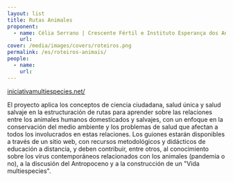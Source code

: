 ```yaml
---
layout: list
title: Rutas Animales
proponent:
  - name: Célia Serrano | Crescente Fértil e Instituto Esperança dos Anjos - Serrinha do Alambari, Resende, RJ
    url: 
cover: /media/images/covers/roteiros.png
permalink: /es/roteiros-animais/
people:
  - name: 
    url: 
---
```


  
[iniciativamultiespecies.net/](https://iniciativamultiespecies.net/)
  
El proyecto aplica los conceptos de ciencia ciudadana, salud única y salud salvaje en la estructuración de rutas para aprender sobre las relaciones entre los animales humanos domesticados y salvajes, con un enfoque en la conservación del medio ambiente y los problemas de salud que afectan a todos los involucrados en estas relaciones. Los guiones estarán disponibles a través de un sitio web, con recursos metodológicos y didácticos de educación a distancia, y deben contribuir, entre otros, al conocimiento sobre los virus contemporáneos relacionados con los animales (pandemia o no), a la discusión del Antropoceno y a la construcción de un "Vida multiespecies".
